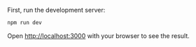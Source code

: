 First, run the development server:

```bash
npm run dev
```

Open [http://localhost:3000](http://localhost:3000) with your browser to see the result.
